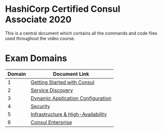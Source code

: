 # HashiCorp Certified Consul Associate 2020

This is a central document which contains all the commands and code files used throughout the video course.



# Exam Domains

| Domain | Document Link |
| ------ | ------ |
| 1 | [Getting Started with Consul][PlDa] |
| 2 | [Service Discovery][PlDb] |
| 3 | [Dynamic Application Configuration][PlDc]
| 4 | [Security][PlDe] |
| 5 | [Infrastructure & High-Availability][PlDf] |
| 6 | [Consul Enterprise][PlDg] |


   [PlDa]: <https://github.com/zealvora/certified-kubernetes-administrator/tree/master/Domain%201%20-%20Core%20Concepts>
   [PlDb]: <https://github.com/zealvora/certified-kubernetes-administrator/tree/master/Domain%202%20-%20Workloads%20%26%20Scheduling>
   [PlDc]: <https://github.com/zealvora/certified-kubernetes-administrator/tree/master/Domain%203%20-%20Services%20and%20Networking>
   [PlDe]: <https://github.com/zealvora/certified-kubernetes-administrator/tree/master/Domain%204%20-%20Security>
   [PlDf]: <https://github.com/zealvora/certified-kubernetes-administrator/tree/master/Domain%205%20-%20Storage>
   [PlDg]: <https://github.com/zealvora/certified-kubernetes-administrator/tree/master/Domain%206%20-%20Cluster%20Architecture%2C%20Installation%20%26%20Configuration>
   [PlDi]: <https://github.com/zealvora/certified-kubernetes-administrator/tree/master/Domain%207%20-%20Troubleshooting>
